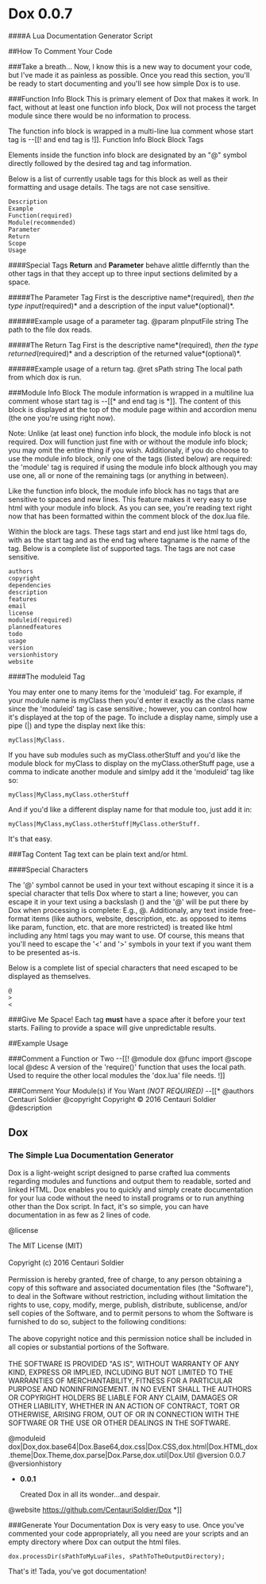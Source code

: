 # Dox 0.0.7
####A Lua Documentation Generator Script

##How To Comment Your Code

###Take a breath...
Now, I know this is a new way to document your code, but I've made it as painless as possible. Once you read this section, you'll be ready to start documenting and you'll see how simple Dox is to use.

###Function Info Block
This is primary element of Dox that makes it work. In fact, without at least one function info block, Dox will not process the target module since there would be no information to process.

The function info block is wrapped in a multi-line lua comment whose start tag is --[[! and end tag is !]].
Function Info Block Block Tags

Elements inside the function info block are designated by an "@" symbol directly followed by the desired tag and tag information.

Below is a list of currently usable tags for this block as well as their formatting and usage details. The tags are not case sensitive.

    Description
    Example
    Function(required)
    Module(recommended)
    Parameter
    Return
    Scope
    Usage

####Special Tags
**Return** and **Parameter** behave alittle differntly than the other tags in that they accept up to three input sections delimited by a space.

#####The Parameter Tag
First is the descriptive name*(required)*, then the type input*(required)* and a description of the input value*(optional)*.

######Example usage of a parameter tag.
    @param pInputFile string The path to the file dox reads.

#####The Return Tag
First is the descriptive name*(required)*, then the type returned*(required)* and a description of the returned value*(optional)*.

######Example usage of a return tag.
    @ret sPath string The local path from which dox is run.

###Module Info Block
The module information is wrapped in a multiline lua comment whose start tag is --[[* and end tag is *]]. The content of this block is displayed at the top of the module page within and accordion menu (the one you're using right now).

Note: Unlike (at least one) function info block, the module info block is not required. Dox will function just fine with or without the module info block; you may omit the entire thing if you wish. Additionaly, if you do choose to use the module info block, only one of the tags (listed below) are required: the 'module' tag is required if using the module info block although you may use one, all or none of the remaining tags (or anything in between).

Like the function info block, the module info block has no tags that are sensitive to spaces and new lines. This feature makes it very easy to use html with your module info block. As you can see, you're reading text right now that has been formatted within the comment block of the dox.lua file.

Within the block are tags. These tags start and end just like html tags do, with <tagname> as the start tag and </tagname> as the end tag where tagname is the name of the tag. Below is a complete list of supported tags. The tags are not case sensitive.

    authors
    copyright
    dependencies
    description
    features
    email
    license
    moduleid(required)
    plannedfeatures
    todo
    usage
    version
    versionhistory
    website

####The moduleid Tag

You may enter one to many items for the 'moduleid' tag. For example, if your module name is myClass then you'd enter it exactly as the class name since the 'moduleid' tag is case sensitive.; however, you can control how it's displayed at the top of the page. To include a display name, simply use a pipe (|) and type the display next like this:

    myClass|MyClass.

If you have sub modules such as myClass.otherStuff and you'd like the module block for myClass to display on the myClass.otherStuff page, use a comma to indicate another module and simlpy add it the 'moduleid' tag like so:

    myClass|MyClass,myClass.otherStuff
    
And if you'd like a different display name for that module too, just add it in:

    myClass|MyClass,myClass.otherStuff|MyClass.otherStuff.
    
It's that easy.

###Tag Content
Tag text can be plain text and/or html.

####Special Characters

The '@' symbol cannot be used in your text without escaping it since it is a special character that tells Dox where to start a line; however, you can escape it in your text using a backslash (\) and the '@' will be put there by Dox when processing is complete: E.g., @. Additionaly, any text inside free-format items (like authors, website, description, etc. as opposed to items like param, function, etc. that are more restricted) is treated like html including any html tags you may want to use. Of course, this means that you'll need to escape the '<' and '>' symbols in your text if you want them to be presented as-is.

Below is a complete list of special characters that need escaped to be displayed as themselves.

    @
    >
    <

###Give Me Space!
Each tag **must** have a space after it before your text starts. Failing to provide a space will give unpredictable results.

##Example Usage

###Comment a Function or Two
    --[[!
        @module dox
        @func import
        @scope local
        @desc A version of the 'require()' function that uses the local path. Used to require the other local modules the 'dox.lua' file needs.
    !]]

###Comment Your Module(s) if You Want *(NOT REQUIRED)*
    --[[*
    @authors Centauri Soldier
    @copyright Copyright © 2016 Centauri Soldier
    @description
    	<h2>Dox</h2>
    	<h3>The Simple Lua Documentation Generator</h3>	
    	<p>Dox is a light-weight script designed to parse crafted lua comments regarding modules and functions and output them to readable, sorted and linked HTML. Dox enables you to quickly and simply create documentation for your lua code without the need to install programs or to run anything other than the Dox script. In fact, it's so simple, you can have documentation in as few as 2 lines of code.</p>
    @license <p>The MIT License (MIT)<br>
    <br>
    Copyright (c) 2016 Centauri Soldier<br>
    <br>
    Permission is hereby granted, free of charge, to any person obtaining a copy of this software and associated documentation files (the "Software"), to deal in the Software without restriction, including without limitation the rights to use, copy, modify, merge, publish, distribute, sublicense, and/or sell copies of the Software, and to permit persons to whom the Software is furnished to do so, subject to the following conditions:<br>
    <br>
    The above copyright notice and this permission notice shall be included in all copies or substantial portions of the Software.<br>
    <br>
    THE SOFTWARE IS PROVIDED "AS IS", WITHOUT WARRANTY OF ANY KIND, EXPRESS OR IMPLIED, INCLUDING BUT NOT LIMITED TO THE WARRANTIES OF MERCHANTABILITY, FITNESS FOR A PARTICULAR PURPOSE AND NONINFRINGEMENT. IN NO EVENT SHALL THE AUTHORS OR COPYRIGHT HOLDERS BE LIABLE FOR ANY CLAIM, DAMAGES OR OTHER LIABILITY, WHETHER IN AN ACTION OF CONTRACT, TORT OR OTHERWISE, ARISING FROM, OUT OF OR IN CONNECTION WITH THE SOFTWARE OR THE USE OR OTHER DEALINGS IN THE SOFTWARE.
    </p>
    @moduleid dox|Dox,dox.base64|Dox.Base64,dox.css|Dox.CSS,dox.html|Dox.HTML,dox.theme|Dox.Theme,dox.parse|Dox.Parse,dox.util|Dox.Util
    @version 0.0.7
    @versionhistory
    <ul>
    	<li>
    		<b>0.0.1</b>
    		<br>
    		<p>Created Dox in all its wonder...and despair.</p>
    	</li>
    </ul>
    @website https://github.com/CentauriSoldier/Dox
    *]]

###Generate Your Documentation
Dox is very easy to use. Once you've commented your code appropriately, all you need are your scripts and an empty directory where Dox can output the html files.

    dox.processDir(sPathToMyLuaFiles, sPathToTheOutputDirectory);

That's it! Tada, you've got documentation!

